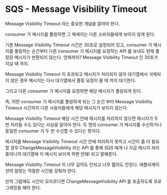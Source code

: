 # SQS - Message Visibility Timeout

Message Visibility Timeout 라는 중요한 개념을 알아야 한다.

consumer 가 메시지를 폴링하면 그 메세지는 다른 소비자들에게 보이지 않게 된다. 

기본 Message Visibility Timeout 시간은 30초로 설정되어 있고, consumer 가 메시지를 폴링하는 순간부터 다른 consumer 가 메시지를 요청하는 API 를 보내도 현재 폴링된 메시지가 반환되지 않는다. 언제까지? Message Visibility Timeout 인 30초가 지날 때 까지.

Message Visibility Timeout 이 초과되고 메시지가 처리되지 않아 대기열에서 삭제되지 않은 경우 메시지는 다시 대기열에서 폴링 요청이 올 때 까지 대기한다.

그리고 다른 consumer 가 메시지를 요청하면 해당 메시지가 폴링되게 된다.

즉, 어떤 consumer 가 메시지를 폴링하게 되는 그 순간 부터 Message Visibility Timeout 시간까지 다른 사용자들에게 해당 메시지가 보이지 않는다. 

Message Visibility Timeout 해당 시간 안에 메시지를 처리하지 않으면 메시지가 두 번 처리될 수도 있다는 사실을 알아야 한다. 두 명의 consumer 가 메시지를 수신하거나 동일한 consumer 가 두 번 수신할 수 있다는 뜻이다.

메시지를 Message Visibility Timeout 시간 안에 처리하지 못하고 시간이 좀 더 필요할 경우 ChangeMessageVisibility 라는 API 를 통해 SQS 에게 나 지금 메시지 처리 중이니까 대기열에 이 메시지 보이게 하면 안돼! 라고 말해준다.

Message Visibility Timeout 이 너무 길어도 안되고 너무 짧아도 안된다. 애플리케이션의 알맞는 적절한 시간을 갖춰야 한다.

만약 그럼에도 시간이 모자르다면 ChangeMessageVisibility API 를 호출하도록 프로그래밍을 해야 한다.